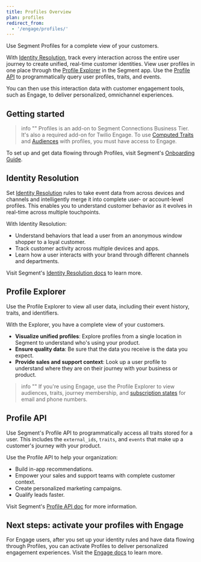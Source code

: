 ```yaml
---
title: Profiles Overview
plan: profiles
redirect_from:
  - '/engage/profiles/'
---
```


Use Segment Profiles for a complete view of your customers.

With [Identity Resolution](#identity-resolution), track every interaction across the entire user journey to create unified, real-time customer identities. View user profiles in one place through the [Profile Explorer](#profile-explorer) in the Segment app. Use the [Profile API](#profile-api) to programmatically query user profiles, traits, and events.

You can then use this interaction data with customer engagement tools, such as Engage, to deliver personalized, omnichannel experiences.

## Getting started

> info ""
> Profiles is an add-on to Segment Connections Business Tier. It's also a required add-on for Twilio Engage.
> To use [Computed Traits](/docs/engage/audiences/computed-traits/) and [Audiences](/docs/engage/audiences/) with profiles, you must have access to Engage.

To set up and get data flowing through Profiles, visit Segment's [Onboarding Guide](/docs/profiles/quickstart).

## Identity Resolution

Set [Identity Resolution](/docs/profiles/identity-resolution/identity-resolution-settings/#identity-resolution-rules) rules to take event data from across devices and channels and intelligently merge it into complete user- or account-level profiles. This enables you to understand customer behavior as it evolves in real-time across multiple touchpoints.

With Identity Resolution:

- Understand behaviors that lead a user from an anonymous window shopper to a loyal customer.
- Track customer activity across multiple devices and apps.
- Learn how a user interacts with your brand through different channels and departments.

Visit Segment's [Identity Resolution docs](/docs/profiles/identity-resolution/) to learn more.

## Profile Explorer

Use the Profile Explorer to view all user data, including their event history, traits, and identifiers.

With the Explorer, you have a complete view of your customers.

- **Visualize unified profiles**: Explore profiles from a single location in Segment to understand who's using your product.
- **Ensure quality data**: Be sure that the data you receive is the data you expect.
- **Provide sales and support context**: Look up a user profile to understand where they are on their journey with your business or product.

> info ""
> If you're using Engage, use the Profile Explorer to view audiences, traits, journey membership, and [subscription states](/docs/engage/user-subscriptions/) for email and phone numbers.

## Profile API

Use Segment's Profile API to programmatically access all traits stored for a user. This includes the `external_ids`, `traits`, and `events` that make up a customer's journey with your product.

Use the Profile API to help your organization:

- Build in-app recommendations.
- Empower your sales and support teams with complete customer context.
- Create personalized marketing campaigns.
- Qualify leads faster.

Visit Segment's [Profile API doc](/docs/profiles/profile-api/) for more information.

## Next steps: activate your profiles with Engage

For Engage users, after you set up your identity rules and have data flowing through Profiles, you can activate Profiles to deliver personalized engagement experiences. Visit the [Engage docs](/docs/engage/) to learn more.
